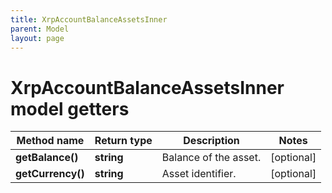 ```yaml
---
title: XrpAccountBalanceAssetsInner
parent: Model
layout: page
---
```


# XrpAccountBalanceAssetsInner model getters

Method name | Return type | Description | Notes
------------ | ------------- | ------------- | -------------
**getBalance()** | **string** | Balance of the asset. | [optional]
**getCurrency()** | **string** | Asset identifier. | [optional]

